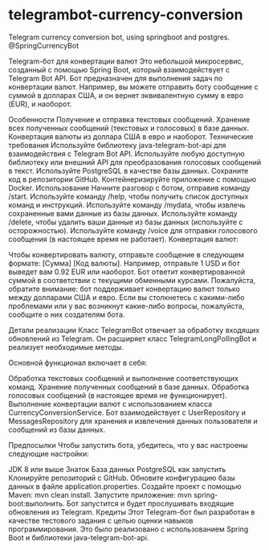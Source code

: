 # telegrambot-currency-conversion
Telegram currency conversion bot, using springboot and postgres.
@SpringCurrencyBot

Telegram-бот для конвертации валют
Это небольшой микросервис, созданный с помощью Spring Boot, который взаимодействует с Telegram Bot API. Бот предназначен для выполнения задач по конвертации валют. Например, вы можете отправить боту сообщение с суммой в долларах США, и он вернет эквивалентную сумму в евро (EUR), и наоборот.

Особенности
Получение и отправка текстовых сообщений.
Хранение всех полученных сообщений (текстовых и голосовых) в базе данных.
Конвертация валюты из доллара США в евро и наоборот.
Технические требования
Используйте библиотеку java-telegram-bot-api для взаимодействия с Telegram Bot API.
Используйте любую доступную библиотеку или внешний API для преобразования голосовых сообщений в текст.
Используйте PostgreSQL в качестве базы данных.
Сохраните код в репозитории GitHub.
Контейнеризируйте приложение с помощью Docker.
Использование
Начните разговор с ботом, отправив команду /start.
Используйте команду /help, чтобы получить список доступных команд и инструкций.
Используйте команду /mydata, чтобы извлечь сохраненные вами данные из базы данных.
Используйте команду /delete, чтобы удалить ваши данные из базы данных (используйте с осторожностью).
Используйте команду /voice для отправки голосового сообщения (в настоящее время не работает).
Конвертация валют:

Чтобы конвертировать валюту, отправьте сообщение в следующем формате: [Сумма] [Код валюты].
Например, отправьте 1 USD и бот выведет вам 0.92 EUR или наоборот.
Бот ответит конвертированной суммой в соответствии с текущими обменными курсами.
Пожалуйста, обратите внимание: бот поддерживает конвертацию валют только между долларами США и евро. Если вы столкнетесь с какими-либо проблемами или у вас возникнут какие-либо вопросы, пожалуйста, сообщите о них создателям бота.

Детали реализации
Класс TelegramBot отвечает за обработку входящих обновлений из Telegram. Он расширяет класс TelegramLongPollingBot и реализует необходимые методы.

Основной функционал включает в себя:

Обработка текстовых сообщений и выполнение соответствующих команд.
Хранение полученных сообщений в базе данных.
Обработка голосовых сообщений (в настоящее время не функционирует).
Выполнение конвертации валют с использованием класса CurrencyConversionService.
Бот взаимодействует с UserRepository и MessagesRepository для хранения и извлечения данных пользователя и сообщений из базы данных.

Предпосылки
Чтобы запустить бота, убедитесь, что у вас настроены следующие настройки:

JDK 8 или выше
Знаток
База данных PostgreSQL
как запустить
Клонируйте репозиторий с GitHub.
Обновите конфигурацию базы данных в файле application.properties.
Создайте проект с помощью Maven: mvn clean install.
Запустите приложение: mvn spring-boot:выполнить.
Бот запустится и будет прослушивать входящие обновления из Telegram.
Кредиты
Этот Telegram-бот был разработан в качестве тестового задания с целью оценки навыков программирования. Это было реализовано с использованием Spring Boot и библиотеки java-telegram-bot-api.
  
